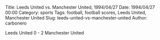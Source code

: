 Title: Leeds United vs. Manchester United, 1994/04/27
Date: 1994/04/27 00:00
Category: sports
Tags: football, football scores, Leeds United, Manchester United
Slug: leeds-united-vs-manchester-united
Author: carbonero


Leeds United 0 - 2 Manchester United
